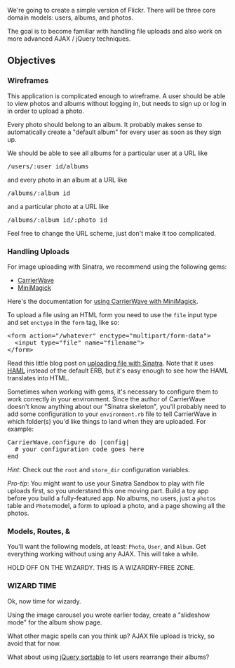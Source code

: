 <div class="container">
<div id="challenge" class="row">
<div class="col-sm-8">
<div class="row">
<div class="col-sm-12">
<div class="tab-content">
<div id="body" class="tab-pane fade in active">

We're going to create a simple version of Flickr. There will be three core domain models: users, albums, and photos.

The goal is to become familiar with handling file uploads and also work on more advanced AJAX / jQuery techniques.
<h2>Objectives</h2>
<h3>Wireframes</h3>
This application is complicated enough to wireframe. A user should be able to view photos and albums without logging in, but needs to sign up or log in in order to upload a photo.

Every photo should belong to an album. It probably makes sense to automatically create a "default album" for every user as soon as they sign up.

We should be able to see all albums for a particular user at a URL like
<div class="highlight">
<pre>/users/:user_id/albums
</pre>
</div>
and every photo in an album at a URL like
<div class="highlight">
<pre>/albums/:album_id
</pre>
</div>
and a particular photo at a URL like
<div class="highlight">
<pre>/albums/:album_id/:photo_id
</pre>
</div>
Feel free to change the URL scheme, just don't make it too complicated.
<h3>Handling Uploads</h3>
For image uploading with Sinatra, we recommend using the following gems:
<ul>
	<li><a href="https://github.com/jnicklas/carrierwave">CarrierWave</a></li>
	<li><a href="https://github.com/minimagick/minimagick">MiniMagick</a></li>
</ul>
Here's the documentation for <a href="https://github.com/jnicklas/carrierwave#using-minimagick">using CarrierWave with MiniMagick</a>.

To upload a file using an HTML form you need to use the <code>file</code> input type and set <code>enctype</code> in the <code>form</code> tag, like so:
<div class="highlight">
<pre>&lt;form <span class="nv">action</span><span class="o">=</span><span class="s2">"/whatever"</span> <span class="nv">enctype</span><span class="o">=</span><span class="s2">"multipart/form-data"</span>&gt;
  &lt;input <span class="nb">type</span><span class="o">=</span><span class="s2">"file"</span> <span class="nv">name</span><span class="o">=</span><span class="s2">"filename"</span>&gt;
&lt;/form&gt;
</pre>
</div>
Read this little blog post on <a href="http://www.wooptoot.com/file-upload-with-sinatra">uploading file with Sinatra</a>. Note that it uses <a href="http://haml.info/">HAML</a> instead of the default ERB, but it's easy enough to see how the HAML translates into HTML.

Sometimes when working with gems, it's necessary to configure them to work correctly in your environment. Since the author of CarrierWave doesn't know anything about our "Sinatra skeleton", you'll probably need to add some configuration to your <code>environment.rb</code> file to tell CarrierWave in which folder(s) you'd like things to land when they are uploaded. For example:
<div class="highlight">
<pre>CarrierWave.configure <span class="k">do</span> |config|
  <span class="c"># your configuration code goes here</span>
end
</pre>
</div>
<em>Hint</em>: Check out the <code>root</code> and <code>store_dir</code> configuration variables.

<em>Pro-tip</em>: You might want to use your Sinatra Sandbox to play with file uploads first, so you understand this one moving part. Build a toy app before you build a fully-featured app. No albums, no users, just a <code>photos</code> table and <code>Photo</code>model, a form to upload a photo, and a page showing all the photos.
<h3>Models, Routes, &amp;</h3>
You'll want the following models, at least: <code>Photo</code>, <code>User</code>, and <code>Album</code>. Get everything working without using any AJAX. This will take a while.

HOLD OFF ON THE WIZARDY. THIS IS A WIZARDRY-FREE ZONE.
<h3>WIZARD TIME</h3>
Ok, now time for wizardy.

Using the image carousel you wrote earlier today, create a "slideshow mode" for the album show page.

What other magic spells can you think up? AJAX file upload is tricky, so avoid that for now.

What about using <a href="http://jqueryui.com/sortable/#display-grid">jQuery sortable</a> to let users rearrange their albums?

</div>
</div>
</div>
</div>
</div>
</div>
</div>
&nbsp;
